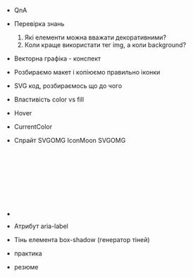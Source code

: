 - QnA
- Перевірка знань

  1. Які елементи можна вважати декоративними?
  2. Коли краще використати тег img, а коли background?

- Векторна графіка - конспект
- Розбираємо макет і копіюємо правильно іконки
- SVG код, розбираємось що до чого
- Властивість color vs fill
- Hover
- CurrentColor
- Спрайт SVGOMG IconMoon SVGOMG
- <svg><use>
- Атрибут aria-label
- Тінь елемента box-shadow (генератор тіней)
- практика
- резюме
